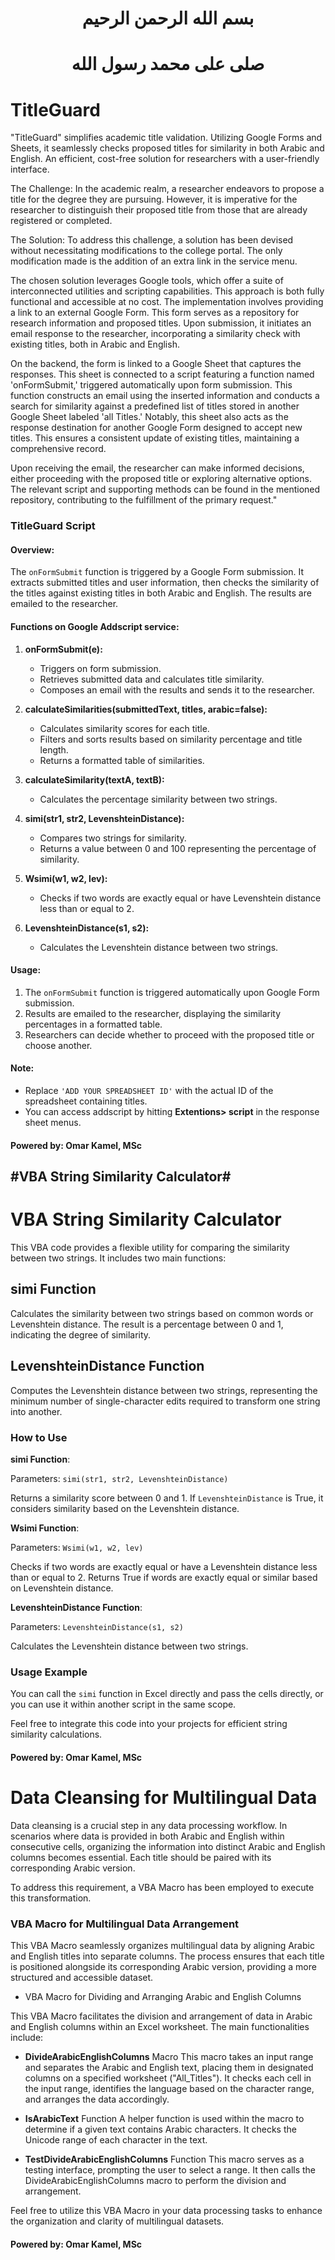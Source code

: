 # <p align="center">بسم الله الرحمن الرحيم</p>
# <p align="center">صلى على محمد رسول الله</p>


# TitleGuard
"TitleGuard" simplifies academic title validation. Utilizing Google Forms and Sheets, it seamlessly checks proposed titles for similarity in both Arabic and English. An efficient, cost-free solution for researchers with a user-friendly interface.

The Challenge:
In the academic realm, a researcher endeavors to propose a title for the degree they are pursuing. However, it is imperative for the researcher to distinguish their proposed title from those that are already registered or completed.

The Solution:
To address this challenge, a solution has been devised without necessitating modifications to the college portal. The only modification made is the addition of an extra link in the service menu.

The chosen solution leverages Google tools, which offer a suite of interconnected utilities and scripting capabilities. This approach is both fully functional and accessible at no cost. The implementation involves providing a link to an external Google Form. This form serves as a repository for research information and proposed titles. Upon submission, it initiates an email response to the researcher, incorporating a similarity check with existing titles, both in Arabic and English.

On the backend, the form is linked to a Google Sheet that captures the responses. This sheet is connected to a script featuring a function named 'onFormSubmit,' triggered automatically upon form submission. This function constructs an email using the inserted information and conducts a search for similarity against a predefined list of titles stored in another Google Sheet labeled 'all Titles.' Notably, this sheet also acts as the response destination for another Google Form designed to accept new titles. This ensures a consistent update of existing titles, maintaining a comprehensive record.

Upon receiving the email, the researcher can make informed decisions, either proceeding with the proposed title or exploring alternative options. The relevant script and supporting methods can be found in the mentioned repository, contributing to the fulfillment of the primary request."

### TitleGuard Script

#### Overview:

The `onFormSubmit` function is triggered by a Google Form submission. It extracts submitted titles and user information, then checks the similarity of the titles against existing titles in both Arabic and English. The results are emailed to the researcher.

#### Functions on Google Addscript service:

1. **onFormSubmit(e):**
   - Triggers on form submission.
   - Retrieves submitted data and calculates title similarity.
   - Composes an email with the results and sends it to the researcher.

2. **calculateSimilarities(submittedText, titles, arabic=false):**
   - Calculates similarity scores for each title.
   - Filters and sorts results based on similarity percentage and title length.
   - Returns a formatted table of similarities.

3. **calculateSimilarity(textA, textB):**
   - Calculates the percentage similarity between two strings.

4. **simi(str1, str2, LevenshteinDistance):**
   - Compares two strings for similarity.
   - Returns a value between 0 and 100 representing the percentage of similarity.

5. **Wsimi(w1, w2, lev):**
   - Checks if two words are exactly equal or have Levenshtein distance less than or equal to 2.

6. **LevenshteinDistance(s1, s2):**
   - Calculates the Levenshtein distance between two strings.

#### Usage:

1. The `onFormSubmit` function is triggered automatically upon Google Form submission.
2. Results are emailed to the researcher, displaying the similarity percentages in a formatted table.
3. Researchers can decide whether to proceed with the proposed title or choose another.

#### Note:

- Replace `'ADD YOUR SPREADSHEET ID'` with the actual ID of the spreadsheet containing titles.
- You can access addscript by hitting **Extentions> script** in the response sheet menus.

#### Powered by: Omar Kamel, MSc


## #VBA String Similarity Calculator#
# VBA String Similarity Calculator

This VBA code provides a flexible utility for comparing the similarity between two strings. It includes two main functions:

## simi Function
Calculates the similarity between two strings based on common words or Levenshtein distance. The result is a percentage between 0 and 1, indicating the degree of similarity.

## LevenshteinDistance Function
Computes the Levenshtein distance between two strings, representing the minimum number of single-character edits required to transform one string into another.

### How to Use

**simi Function**:

Parameters: `simi(str1, str2, LevenshteinDistance)`

Returns a similarity score between 0 and 1. If `LevenshteinDistance` is True, it considers similarity based on the Levenshtein distance.

**Wsimi Function**:

Parameters: `Wsimi(w1, w2, lev)`

Checks if two words are exactly equal or have a Levenshtein distance less than or equal to 2. Returns True if words are exactly equal or similar based on Levenshtein distance.

**LevenshteinDistance Function**:

Parameters: `LevenshteinDistance(s1, s2)`

Calculates the Levenshtein distance between two strings.

### Usage Example

You can call the `simi` function in Excel directly and pass the cells directly, or you can use it within another script in the same scope.

Feel free to integrate this code into your projects for efficient string similarity calculations.

#### Powered by: Omar Kamel, MSc

# Data Cleansing for Multilingual Data

Data cleansing is a crucial step in any data processing workflow. In scenarios where data is provided in both Arabic and English within consecutive cells, organizing the information into distinct Arabic and English columns becomes essential. Each title should be paired with its corresponding Arabic version.

To address this requirement, a VBA Macro has been employed to execute this transformation.

### VBA Macro for Multilingual Data Arrangement

This VBA Macro seamlessly organizes multilingual data by aligning Arabic and English titles into separate columns. The process ensures that each title is positioned alongside its corresponding Arabic version, providing a more structured and accessible dataset.

- VBA Macro for Dividing and Arranging Arabic and English Columns

This VBA Macro facilitates the division and arrangement of data in Arabic and English columns within an Excel worksheet. The main functionalities include:

- **DivideArabicEnglishColumns** Macro
This macro takes an input range and separates the Arabic and English text, placing them in designated columns on a specified worksheet ("All_Titles"). It checks each cell in the input range, identifies the language based on the character range, and arranges the data accordingly.

- **IsArabicText** Function
A helper function is used within the macro to determine if a given text contains Arabic characters. It checks the Unicode range of each character in the text.

- **TestDivideArabicEnglishColumns** Function
This macro serves as a testing interface, prompting the user to select a range. It then calls the DivideArabicEnglishColumns macro to perform the division and arrangement.

Feel free to utilize this VBA Macro in your data processing tasks to enhance the organization and clarity of multilingual datasets.

#### Powered by: Omar Kamel, MSc

